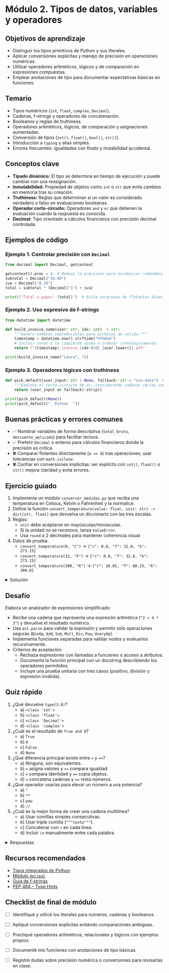 # Módulo 2. Tipos de datos, variables y operadores

## Objetivos de aprendizaje

- Distinguir los tipos primitivos de Python y sus literales.
- Aplicar conversiones explícitas y manejo de precisión en operaciones numéricas.
- Utilizar operadores aritméticos, lógicos y de comparación en expresiones compuestas.
- Emplear anotaciones de tipo para documentar expectativas básicas en funciones.

## Temario

- Tipos numéricos (`int`, `float`, `complex`, `Decimal`).
- Cadenas, f-strings y operadores de concatenación.
- Booleanos y reglas de truthiness.
- Operadores aritméticos, lógicos, de comparación y asignaciones aumentadas.
- Conversión de tipos (`int()`, `float()`, `bool()`, `str()`).
- Introducción a `typing` y alias simples.
- Errores frecuentes: igualdades con floats y mutabilidad accidental.

## Conceptos clave

- **Tipado dinámico:** El tipo se determina en tiempo de ejecución y puede cambiar con una reasignación.
- **Inmutabilidad:** Propiedad de objetos como `int` o `str` que evita cambios en memoria tras su creación.
- **Truthiness:** Reglas que determinan si un valor es considerado verdadero o falso en evaluaciones booleanas.
- **Operador corto-circuito:** Operadores `and` y `or` que detienen la evaluación cuando la respuesta es conocida.
- **Decimal:** Tipo orientado a cálculos financieros con precisión decimal controlada.

## Ejemplos de código

### Ejemplo 1. Controlar precisión con `Decimal`

```python
from decimal import Decimal, getcontext

getcontext().prec = 4  # Reduce la precisión para evidenciar redondeos predecibles.
subtotal = Decimal("19.99")
iva = Decimal("0.16")
total = subtotal * (Decimal("1") + iva)

print(f"Total a pagar: {total}")  # Evita sorpresas de flotantes binarios.
```

### Ejemplo 2. Uso expresivo de f-strings

```python
from datetime import datetime

def build_invoice_name(user: str, idx: int) -> str:
    """Genera nombres reproducibles para archivos de salida."""
    timestamp = datetime.now().strftime("%Y%m%d")
    # Incluir ceros a la izquierda ayuda a ordenar cronológicamente.
    return f"{timestamp}_invoice_{idx:03d}_{user.lower()}.pdf"

print(build_invoice_name("Laura", 7))
```

### Ejemplo 3. Operadores lógicos con truthiness

```python
def pick_default(user_input: str | None, fallback: str = "sin-dato") -> str:
    """Explota el corto-circuito de or, considerando cadenas vacías como falsas."""
    return (user_input or fallback).strip()

print(pick_default(None))
print(pick_default("  Python  "))
```

## Buenas prácticas y errores comunes

- ✅ Nombrar variables de forma descriptiva (`total_bruto`, `descuento_aplicado`) para facilitar lectura.
- ✅ Preferir `Decimal` o enteros para cálculos financieros donde la precisión es crítica.
- ❌ Comparar flotantes directamente (`a == b`) tras operaciones; usar tolerancias con `math.isclose`.
- ❌ Confiar en conversiones implícitas: ser explícito con `int()`, `float()` o `str()` mejora claridad y evita errores.

## Ejercicio guiado

1. Implementa un módulo `conversor_medidas.py` que reciba una temperatura en Celsius, Kelvin o Fahrenheit y la normalice.
2. Define la función `convert_temperature(value: float, unit: str) -> dict[str, float]` que devuelva un diccionario con las tres escalas.
3. Reglas:
   - `unit` debe aceptarse en mayúsculas/minúsculas.
   - Si la unidad no se reconoce, lanza `ValueError`.
   - Usa `round` a 2 decimales para mantener coherencia visual.
4. Datos de prueba:
   - `convert_temperature(0, "C")` → `{"c": 0.0, "f": 32.0, "k": 273.15}`
   - `convert_temperature(32, "F")` → `{"c": 0.0, "f": 32.0, "k": 273.15}`
   - `convert_temperature(300, "K")` → `{"c": 26.85, "f": 80.33, "k": 300.0}`

<details><summary>Solución</summary>

```python
from __future__ import annotations

def convert_temperature(value: float, unit: str) -> dict[str, float]:
    normalized = unit.strip().lower()
    if normalized not in {"c", "f", "k"}:
        raise ValueError(f"Unidad no soportada: {unit!r}")

    if normalized == "c":
        celsius = value
    elif normalized == "f":
        celsius = (value - 32) * 5 / 9
    else:
        celsius = value - 273.15

    fahrenheit = celsius * 9 / 5 + 32
    kelvin = celsius + 273.15

    return {
        "c": round(celsius, 2),
        "f": round(fahrenheit, 2),
        "k": round(kelvin, 2),
    }
```

</details>

## Desafío

Elabora un analizador de expresiones simplificado:

- Recibe una cadena que representa una expresión aritmética (`"2 + 4 * 3"`) y devuelve el resultado numérico.
- Usa `ast.parse` para validar la expresión y permitir solo operaciones seguras (`BinOp`, `Add`, `Sub`, `Mult`, `Div`, `Pow`, `UnaryOp`).
- Implementa funciones separadas para validar nodos y evaluarlos recursivamente.
- Criterios de aceptación:
  - Rechaza expresiones con llamadas a funciones o acceso a atributos.
  - Documenta la función principal con un docstring describiendo los operadores permitidos.
  - Incluye una prueba unitaria con tres casos (positivo, división y expresión inválida).

## Quiz rápido

1. ¿Qué devuelve `type(3.0)`?
   - a) `<class 'int'>`
   - b) `<class 'float'>`
   - c) `<class 'Decimal'>`
   - d) `<class 'complex'>`
2. ¿Cuál es el resultado de `True and 0`?
   - a) `True`
   - b) `0`
   - c) `False`
   - d) `None`
3. ¿Qué diferencia principal existe entre `=` y `==`?
   - a) Ninguna, son equivalentes.
   - b) `=` asigna valores y `==` compara igualdad.
   - c) `=` compara identidad y `==` copia objetos.
   - d) `=` concatena cadenas y `==` resta números.
4. ¿Qué operador usarías para elevar un número a una potencia?
   - a) `^`
   - b) `**`
   - c) `pow`
   - d) `//`
5. ¿Cuál es la mejor forma de crear una cadena multilínea?
   - a) Usar comillas simples consecutivas.
   - b) Usar triple comilla (`"""texto"""`).
   - c) Concatenar con `+` en cada línea.
   - d) Incluir `\n` manualmente entre cada palabra.

<details><summary>Respuestas</summary>
1. b  
2. b  
3. b  
4. b  
5. b
</details>

## Recursos recomendados

- [Tipos integrados de Python](https://docs.python.org/3/library/stdtypes.html)
- [Módulo `decimal`](https://docs.python.org/3/library/decimal.html)
- [Guía de f-strings](https://docs.python.org/3/reference/lexical_analysis.html#f-strings)
- [PEP 484 – Type Hints](https://peps.python.org/pep-0484/)

## Checklist de final de módulo

- [ ] Identifiqué y utilicé los literales para números, cadenas y booleanos.
- [ ] Apliqué conversiones explícitas evitando comparaciones ambiguas.
- [ ] Practiqué operadores aritméticos, relacionales y lógicos con ejemplos propios.
- [ ] Documenté mis funciones con anotaciones de tipo básicas.
- [ ] Registré dudas sobre precisión numérica o conversiones para revisarlas en clase.

